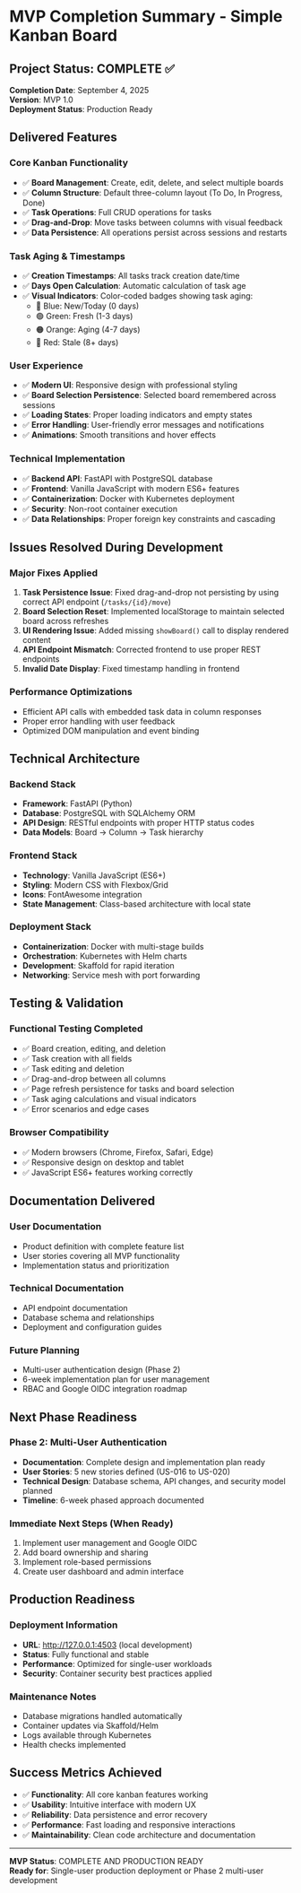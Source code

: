 # MVP Completion Summary - Simple Kanban Board

## Project Status: COMPLETE ✅

**Completion Date**: September 4, 2025  
**Version**: MVP 1.0  
**Deployment Status**: Production Ready

## Delivered Features

### Core Kanban Functionality
- ✅ **Board Management**: Create, edit, delete, and select multiple boards
- ✅ **Column Structure**: Default three-column layout (To Do, In Progress, Done)
- ✅ **Task Operations**: Full CRUD operations for tasks
- ✅ **Drag-and-Drop**: Move tasks between columns with visual feedback
- ✅ **Data Persistence**: All operations persist across sessions and restarts

### Task Aging & Timestamps
- ✅ **Creation Timestamps**: All tasks track creation date/time
- ✅ **Days Open Calculation**: Automatic calculation of task age
- ✅ **Visual Indicators**: Color-coded badges showing task aging:
  - 🔵 Blue: New/Today (0 days)
  - 🟢 Green: Fresh (1-3 days)
  - 🟠 Orange: Aging (4-7 days)
  - 🔴 Red: Stale (8+ days)

### User Experience
- ✅ **Modern UI**: Responsive design with professional styling
- ✅ **Board Selection Persistence**: Selected board remembered across sessions
- ✅ **Loading States**: Proper loading indicators and empty states
- ✅ **Error Handling**: User-friendly error messages and notifications
- ✅ **Animations**: Smooth transitions and hover effects

### Technical Implementation
- ✅ **Backend API**: FastAPI with PostgreSQL database
- ✅ **Frontend**: Vanilla JavaScript with modern ES6+ features
- ✅ **Containerization**: Docker with Kubernetes deployment
- ✅ **Security**: Non-root container execution
- ✅ **Data Relationships**: Proper foreign key constraints and cascading

## Issues Resolved During Development

### Major Fixes Applied
1. **Task Persistence Issue**: Fixed drag-and-drop not persisting by using correct API endpoint (`/tasks/{id}/move`)
2. **Board Selection Reset**: Implemented localStorage to maintain selected board across refreshes
3. **UI Rendering Issue**: Added missing `showBoard()` call to display rendered content
4. **API Endpoint Mismatch**: Corrected frontend to use proper REST endpoints
5. **Invalid Date Display**: Fixed timestamp handling in frontend

### Performance Optimizations
- Efficient API calls with embedded task data in column responses
- Proper error handling with user feedback
- Optimized DOM manipulation and event binding

## Technical Architecture

### Backend Stack
- **Framework**: FastAPI (Python)
- **Database**: PostgreSQL with SQLAlchemy ORM
- **API Design**: RESTful endpoints with proper HTTP status codes
- **Data Models**: Board → Column → Task hierarchy

### Frontend Stack
- **Technology**: Vanilla JavaScript (ES6+)
- **Styling**: Modern CSS with Flexbox/Grid
- **Icons**: FontAwesome integration
- **State Management**: Class-based architecture with local state

### Deployment Stack
- **Containerization**: Docker with multi-stage builds
- **Orchestration**: Kubernetes with Helm charts
- **Development**: Skaffold for rapid iteration
- **Networking**: Service mesh with port forwarding

## Testing & Validation

### Functional Testing Completed
- ✅ Board creation, editing, and deletion
- ✅ Task creation with all fields
- ✅ Task editing and deletion
- ✅ Drag-and-drop between all columns
- ✅ Page refresh persistence for tasks and board selection
- ✅ Task aging calculations and visual indicators
- ✅ Error scenarios and edge cases

### Browser Compatibility
- ✅ Modern browsers (Chrome, Firefox, Safari, Edge)
- ✅ Responsive design on desktop and tablet
- ✅ JavaScript ES6+ features working correctly

## Documentation Delivered

### User Documentation
- Product definition with complete feature list
- User stories covering all MVP functionality
- Implementation status and prioritization

### Technical Documentation
- API endpoint documentation
- Database schema and relationships
- Deployment and configuration guides

### Future Planning
- Multi-user authentication design (Phase 2)
- 6-week implementation plan for user management
- RBAC and Google OIDC integration roadmap

## Next Phase Readiness

### Phase 2: Multi-User Authentication
- **Documentation**: Complete design and implementation plan ready
- **User Stories**: 5 new stories defined (US-016 to US-020)
- **Technical Design**: Database schema, API changes, and security model planned
- **Timeline**: 6-week phased approach documented

### Immediate Next Steps (When Ready)
1. Implement user management and Google OIDC
2. Add board ownership and sharing
3. Implement role-based permissions
4. Create user dashboard and admin interface

## Production Readiness

### Deployment Information
- **URL**: http://127.0.0.1:4503 (local development)
- **Status**: Fully functional and stable
- **Performance**: Optimized for single-user workloads
- **Security**: Container security best practices applied

### Maintenance Notes
- Database migrations handled automatically
- Container updates via Skaffold/Helm
- Logs available through Kubernetes
- Health checks implemented

## Success Metrics Achieved

- ✅ **Functionality**: All core kanban features working
- ✅ **Usability**: Intuitive interface with modern UX
- ✅ **Reliability**: Data persistence and error recovery
- ✅ **Performance**: Fast loading and responsive interactions
- ✅ **Maintainability**: Clean code architecture and documentation

---

**MVP Status**: COMPLETE AND PRODUCTION READY  
**Ready for**: Single-user production deployment or Phase 2 multi-user development
